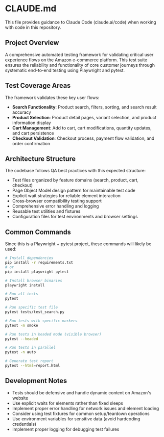 # CLAUDE.md

This file provides guidance to Claude Code (claude.ai/code) when working with code in this repository.

## Project Overview

A comprehensive automated testing framework for validating critical user experience flows on the Amazon e-commerce platform. This test suite ensures the reliability and functionality of core customer journeys through systematic end-to-end testing using Playwright and pytest.

## Test Coverage Areas

The framework validates these key user flows:
- **Search Functionality**: Product search, filters, sorting, and search result accuracy
- **Product Selection**: Product detail pages, variant selection, and product information display
- **Cart Management**: Add to cart, cart modifications, quantity updates, and cart persistence
- **Checkout Validation**: Checkout process, payment flow validation, and order confirmation

## Architecture Structure

The codebase follows QA best practices with this expected structure:
- Test files organized by feature domains (search, product, cart, checkout)
- Page Object Model design pattern for maintainable test code
- Explicit wait strategies for reliable element interaction
- Cross-browser compatibility testing support
- Comprehensive error handling and logging
- Reusable test utilities and fixtures
- Configuration files for test environments and browser settings

## Common Commands

Since this is a Playwright + pytest project, these commands will likely be used:

```bash
# Install dependencies
pip install -r requirements.txt
# or
pip install playwright pytest

# Install browser binaries
playwright install

# Run all tests
pytest

# Run specific test file
pytest tests/test_search.py

# Run tests with specific markers
pytest -m smoke

# Run tests in headed mode (visible browser)
pytest --headed

# Run tests in parallel
pytest -n auto

# Generate test report
pytest --html=report.html
```

## Development Notes

- Tests should be defensive and handle dynamic content on Amazon's website
- Use explicit waits for elements rather than fixed sleeps
- Implement proper error handling for network issues and element loading
- Consider using test fixtures for common setup/teardown operations
- Use environment variables for sensitive data (avoid hardcoding credentials)
- Implement proper logging for debugging test failures